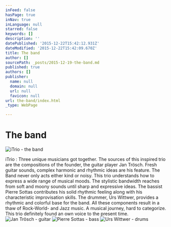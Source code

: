 ```yaml
---
inFeed: false
hasPage: true
inNav: true
inLanguage: null
starred: false
keywords: []
description: ''
datePublished: '2015-12-22T15:42:12.931Z'
dateModified: '2015-12-22T15:42:09.670Z'
title: The band
author: []
sourcePath: _posts/2015-12-19-the-band.md
published: true
authors: []
publisher:
  name: null
  domain: null
  url: null
  favicon: null
url: the-band/index.html
_type: WebPage

---
```

# The band
![iTrio - the band](https://s3-us-west-2.amazonaws.com/the-grid-img/p/00bbcc258ca325c054abee1c257b5824050001b0.jpg)

iTrio : Three unique
musicians got together. The sources of this inspired trio are the compositions
of the founder, the guitar player Jan Trösch. Fresh guitar sounds, complex
harmonic and rhythmic ideas are his feature. The Band never only acts either
kind or noisy. This trio understands how to express a wide range of musical
moods. The stylistic bandwidth reaches from soft and moony sounds until sharp
and expressive ideas. The bassist Pierre Sottas contributes his solid rhythmic
feeling along with his characteristic improvisation skills. The drummer, Urs
Wittwer, provides a rhythmic and colorful base for the band. All these
components result in a thaw of Rock-World- and Jazz music. A musical journey,
hard to categorize. This trio definitely found an own voice to the present time. ![Jan Trösch - guitar](https://s3-us-west-2.amazonaws.com/the-grid-img/p/3eeca8660757cf080ab1d6d16a17514fd467103e.jpg)
![Pierre Sottas - bass](https://s3-us-west-2.amazonaws.com/the-grid-img/p/18196e03cf5572644b7f2a877860bf95150e328d.jpg)
![Urs Wittwer - drums](https://s3-us-west-2.amazonaws.com/the-grid-img/p/b956ee7a250c007a11106b62bb43c5d6d8c2f537.jpg)